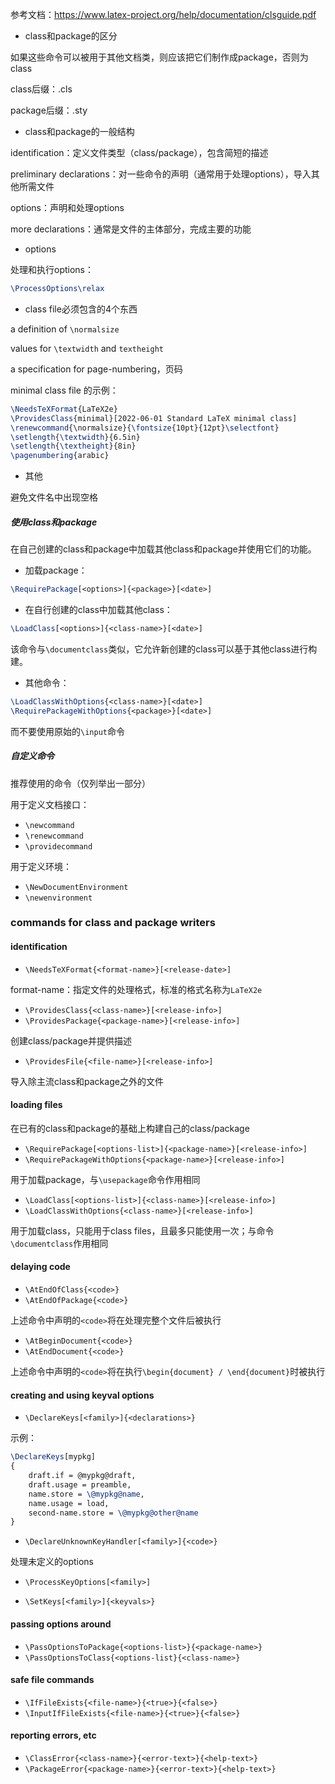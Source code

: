 参考文档：https://www.latex-project.org/help/documentation/clsguide.pdf



- class和package的区分

如果这些命令可以被用于其他文档类，则应该把它们制作成package，否则为class

class后缀：.cls

package后缀：.sty





- class和package的一般结构

identification：定义文件类型（class/package），包含简短的描述

preliminary declarations：对一些命令的声明（通常用于处理options），导入其他所需文件

options：声明和处理options

more declarations：通常是文件的主体部分，完成主要的功能





- options

处理和执行options：

```latex
\ProcessOptions\relax
```



- class file必须包含的4个东西

a definition of `\normalsize`

values for `\textwidth` and `textheight`

a specification for page-numbering，页码



minimal class file 的示例：

```latex
\NeedsTeXFormat{LaTeX2e}
\ProvidesClass{minimal}[2022-06-01 Standard LaTeX minimal class]
\renewcommand{\normalsize}{\fontsize{10pt}{12pt}\selectfont}
\setlength{\textwidth}{6.5in}
\setlength{\textheight}{8in}
\pagenumbering{arabic}
```





- 其他

避免文件名中出现空格

##### 使用class和package

在自己创建的class和package中加载其他class和package并使用它们的功能。

- 加载package：

```latex
\RequirePackage[<options>]{<package>}[<date>]
```

- 在自行创建的class中加载其他class：

```latex
\LoadClass[<options>]{<class-name>}[<date>]
```

该命令与`\documentclass`类似，它允许新创建的class可以基于其他class进行构建。

- 其他命令：


```latex
\LoadClassWithOptions{<class-name>}[<date>]
\RequirePackageWithOptions{<package>}[<date>]
```

而不要使用原始的`\input`命令

##### 自定义命令

推荐使用的命令（仅列举出一部分）

用于定义文档接口：

- `\newcommand`
- `\renewcommand`
- `\providecommand`

用于定义环境：

- `\NewDocumentEnvironment`
- `\newenvironment`

### commands for class and package writers

#### identification

- `\NeedsTeXFormat{<format-name>}[<release-date>]`

format-name：指定文件的处理格式，标准的格式名称为`LaTeX2e`

- `\ProvidesClass{<class-name>}[<release-info>]`
- `\ProvidesPackage{<package-name>}[<release-info>]`

创建class/package并提供描述

- `\ProvidesFile{<file-name>}[<release-info>]`

导入除主流class和package之外的文件

#### loading files

在已有的class和package的基础上构建自己的class/package

- `\RequirePackage[<options-list>]{<package-name>}[<release-info>]`
- `\RequirePackageWithOptions{<package-name>}[<release-info>]`

用于加载package，与`\usepackage`命令作用相同

- `\LoadClass[<options-list>]{<class-name>}[<release-info>]`
- `\LoadClassWithOptions{<class-name>}[<release-info>]`

用于加载class，只能用于class files，且最多只能使用一次；与命令`\documentclass`作用相同

#### delaying code

- `\AtEndOfClass{<code>}`
- `\AtEndOfPackage{<code>}`

上述命令中声明的`<code>`将在处理完整个文件后被执行

- `\AtBeginDocument{<code>}`
- `\AtEndDocument{<code>}`

上述命令中声明的`<code>`将在执行`\begin{document} / \end{document}`时被执行

#### creating and using keyval options

- `\DeclareKeys[<family>]{<declarations>}`

示例：

```latex
\DeclareKeys[mypkg]
{
	draft.if = @mypkg@draft,
	draft.usage = preamble,
	name.store = \@mypkg@name,
	name.usage = load,
	second-name.store = \@mypkg@other@name
}
```

- `\DeclareUnknownKeyHandler[<family>]{<code>}`

处理未定义的options

- `\ProcessKeyOptions[<family>]`

- `\SetKeys[<family>]{<keyvals>}`

#### passing options around

- `\PassOptionsToPackage{<options-list>}{<package-name>}`
- `\PassOptionsToClass{<options-list}{<class-name>}`

#### safe file commands

- `\IfFileExists{<file-name>}{<true>}{<false>}`
- `\InputIfFileExists{<file-name>}{<true>}{<false>}`

#### reporting errors, etc

- `\ClassError{<class-name>}{<error-text>}{<help-text>}`
- `\PackageError{<package-name>}{<error-text>}{<help-text>}`





